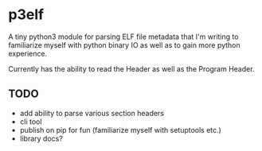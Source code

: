 # **p3elf**

A tiny python3 module for parsing ELF file metadata that I'm writing to familiarize myself with python binary IO as well as to gain more python experience.

Currently has the ability to read the Header as well as the Program Header.

## TODO
* add ability to parse various section headers
* cli tool
* publish on pip for fun (familiarize myself with setuptools etc.)
* library docs?
